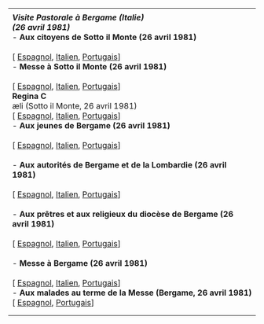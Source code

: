 |     |
| --- |
|  |
| ***Visite Pastorale à Bergame (Italie)***<br>***(26 avril 1981)***<br>- **Aux citoyens de Sotto il Monte (26 avril 1981)**<br>  <br>  \[ [Espagnol](/content/john-paul-ii/es/speeches/1981/april/documents/hf_jp-ii_spe_19810426_fede-lavoro.html), [Italien](/content/john-paul-ii/it/speeches/1981/april/documents/hf_jp-ii_spe_19810426_fede-lavoro.html), [Portugais](/content/john-paul-ii/pt/speeches/1981/april/documents/hf_jp-ii_spe_19810426_fede-lavoro.html)\]<br>- **Messe à Sotto il Monte (26 avril 1981)**<br>  <br>   \[ [Espagnol](/content/john-paul-ii/es/homilies/1981/documents/hf_jp-ii_hom_19810426_sotto-il-monte.html), [Italien](/content/john-paul-ii/it/homilies/1981/documents/hf_jp-ii_hom_19810426_sotto-il-monte.html), [Portugais](/content/john-paul-ii/pt/homilies/1981/documents/hf_jp-ii_hom_19810426_sotto-il-monte.html)\]<br>**Regina C**<br>æli (Sotto il Monte, 26 avril 1981)<br>\[ [Espagnol](/content/john-paul-ii/es/angelus/1981/documents/hf_jp-ii_reg_19810426.html), [Italien](/content/john-paul-ii/it/angelus/1981/documents/hf_jp-ii_reg_19810426.html), [Portugais](/content/john-paul-ii/pt/angelus/1981/documents/hf_jp-ii_reg_19810426.html)\] <br>- **Aux jeunes de Bergame (26 avril 1981)**<br>  <br>  \[ [Espagnol](/content/john-paul-ii/es/speeches/1981/april/documents/hf_jp-ii_spe_19810426_bergamo.html), [Italien](/content/john-paul-ii/it/speeches/1981/april/documents/hf_jp-ii_spe_19810426_bergamo.html), [Portugais](/content/john-paul-ii/pt/speeches/1981/april/documents/hf_jp-ii_spe_19810426_bergamo.html)\] <br>  <br>- **Aux autorités de Bergame et de la Lombardie (26 avril 1981)**<br>  <br>   \[ [Espagnol](/content/john-paul-ii/es/speeches/1981/april/documents/hf_jp-ii_spe_19810426_autorita-bergamo.html), [Italien](/content/john-paul-ii/it/speeches/1981/april/documents/hf_jp-ii_spe_19810426_autorita-bergamo.html), [Portugais](/content/john-paul-ii/pt/speeches/1981/april/documents/hf_jp-ii_spe_19810426_autorita-bergamo.html)\]<br>  <br>- **Aux prêtres et aux religieux du diocèse de Bergame (26 avril 1981)**<br>  <br>  \[ [Espagnol](/content/john-paul-ii/es/speeches/1981/april/documents/hf_jp-ii_spe_19810426_religiosi-bergamo.html), [Italien](/content/john-paul-ii/it/speeches/1981/april/documents/hf_jp-ii_spe_19810426_religiosi-bergamo.html), [Portugais](/content/john-paul-ii/pt/speeches/1981/april/documents/hf_jp-ii_spe_19810426_religiosi-bergamo.html)\]<br>  <br>- **Messe à Bergame (26 avril 1981)**<br>  <br>  \[ [Espagnol](/content/john-paul-ii/es/homilies/1981/documents/hf_jp-ii_hom_19810426_bergamo.html), [Italien](/content/john-paul-ii/it/homilies/1981/documents/hf_jp-ii_hom_19810426_bergamo.html), [Portugais](/content/john-paul-ii/pt/homilies/1981/documents/hf_jp-ii_hom_19810426_bergamo.html)\]<br>- **Aux malades au terme de la Messe (Bergame, 26 avril 1981)**\[ [Espagnol](/content/john-paul-ii/es/speeches/1981/april/documents/hf_jp-ii_spe_19810426_malati-bergamo.html), [Portugais](/content/john-paul-ii/pt/speeches/1981/april/documents/hf_jp-ii_spe_19810426_malati-bergamo.html)\] |
|  |
|  |